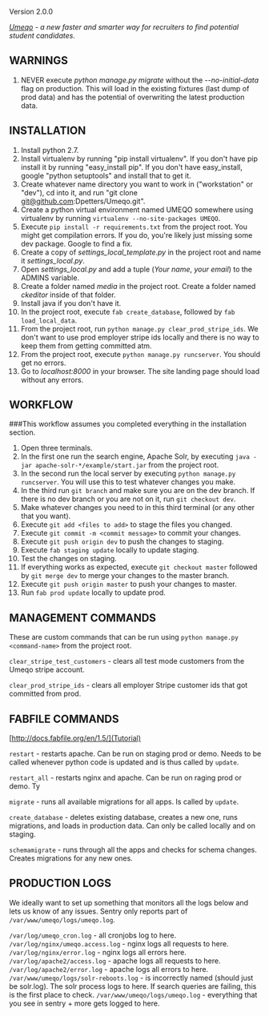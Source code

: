 Version 2.0.0

*[Umeqo](https://www.umeqo.com) - a new faster and smarter way for recruiters to find potential student candidates.*

## WARNINGS

1. NEVER execute *python manage.py migrate* without the *--no-initial-data* flag on production. This will load in the existing fixtures (last dump of prod data) and has the potential of overwriting the latest production data.

## INSTALLATION

1. Install python 2.7.
2. Install virtualenv by running "pip install virtualenv". If you don't have pip install it by running "easy_install pip". If you don't have easy_install, google "python setuptools" and install that to get it.
3. Create whatever name directory you want to work in ("workstation" or "dev"), cd into it, and run "git clone git@github.com:Dpetters/Umeqo.git".
4. Create a python virtual environment named UMEQO somewhere using virtualenv by running `virtualenv --no-site-packages UMEQO`.
5. Execute `pip install -r requirements.txt` from the project root. You might get compilation errors. If you do, you're likely just missing some dev package. Google to find a fix.
6. Create a copy of *settings_local_template.py* in the project root and name it *settings_local.py*.
7. Open *settings_local.py* and add a tuple (*Your name*, *your email*) to the ADMINS variable.
8. Create a folder named *media* in the project root. Create a folder named *ckeditor* inside of that folder.
9. Install java if you don't have it.
10. In the project root, execute `fab create_database`, followed by `fab load_local_data`.
11. From the project root, run `python manage.py clear_prod_stripe_ids`. We don't want to use prod employer stripe ids locally and there is no way to keep them from getting committed atm.
12. From the project root, execute `python manage.py runcserver`. You should get no errors.
13. Go to *localhost:8000* in your browser. The site landing page should load without any errors.

## WORKFLOW

###This workflow assumes you completed everything in the installation section.

1. Open three terminals.
2. In the first one run the search engine, Apache Solr, by executing `java -jar apache-solr-*/example/start.jar` from the project root.
3. In the second run the local server by executing `python manage.py runcserver`. You will use this to test whatever changes you make.
4. In the third run `git branch` and make sure you are on the dev branch. If there is no dev branch or you are not on it, run `git checkout dev`.
5. Make whatever changes you need to in this third terminal (or any other that you want).
6. Execute `git add <files to add>` to stage the files you changed.
7. Execute `git commit -m <commit message>` to commit your changes.
8. Execute `git push origin dev` to push the changes to staging.
9. Execute `fab staging update` locally to update staging.
10. Test the changes on staging.
11. If everything works as expected, execute `git checkout master` followed by `git merge dev` to merge your changes to the master branch.
12. Execute `git push origin master` to push your changes to master.
13. Run `fab prod update` locally to update prod.

## MANAGEMENT COMMANDS

These are custom commands that can be run using `python manage.py <command-name>` from the project root.

`clear_stripe_test_customers` - clears all test mode customers from the Umeqo stripe account.

`clear_prod_stripe_ids` - clears all employer Stripe customer ids that got committed from prod.

## FABFILE COMMANDS

[http://docs.fabfile.org/en/1.5/](Tutorial)

`restart` - restarts apache. Can be run on staging prod or demo. Needs to be called whenever python code is updated and is thus called by `update`.

`restart_all` - restarts nginx and apache. Can be run on raging prod or demo. Ty

`migrate` - runs all available migrations for all apps. Is called by `update`.

`create_database` - deletes existing database, creates a new one, runs migrations, and loads in production data. Can only be called locally and on staging.

`schemamigrate` - runs through all the apps and checks for schema changes. Creates migrations for any new ones.

## PRODUCTION LOGS

We ideally want to set up something that monitors all the logs below and lets us know of any issues. Sentry only reports part of `/var/www/umeqo/logs/umeqo.log`.

`/var/log/umeqo_cron.log` - all cronjobs log to here.
`/var/log/nginx/umeqo.access.log` - nginx logs all requests to here.
`/var/log/nginx/error.log` - nginx logs all errors here.
`/var/log/apache2/access.log` - apache logs all requests to here.
`/var/log/apache2/error.log` - apache logs all errors to here.
`/var/www/umeqo/logs/solr-reboots.log` - is incorrectly named (should just be solr.log). The solr process logs to here. If search queries are failing, this is the first place to check.
`/var/www/umeqo/logs/umeqo.log` - everything that you see in sentry + more gets logged to here.

